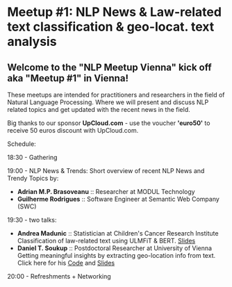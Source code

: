 # Meetup #1: NLP News & Law-related text classification & geo-locat. text analysis

## Welcome to the "NLP Meetup Vienna" kick off aka "Meetup #1" in Vienna!

These meetups are intended for practitioners and researchers in the field of Natural Language Processing. Where we will present and discuss NLP related topics and get updated with the recent news in the field.

Big thanks to our sponsor **UpCloud.com** - use the voucher **'euro50'** to receive 50 euros discount with UpCloud.com.

Schedule:

18:30 - Gathering

19:00 - NLP News & Trends:
Short overview of recent NLP News and Trendy Topics by:
* **Adrian M.P. Brasoveanu** :: Researcher at MODUL Technology
* **Guilherme Rodrigues** :: Software Engineer at Semantic Web Company (SWC)

19:30 - two talks:
* **Andrea Madunic** :: Statistician at Children's Cancer Research Institute <br>
Classification of law-related text using ULMFiT & BERT. [Slides](https://github.com/nlpvienna/Meetup/blob/master/01/Andrea%20Madunic%20-%20Classification%20of%20law%20related%20texts.pdf)
* **Daniel T. Soukup** :: Postdoctoral Researcher at University of Vienna <br>
Getting meaningful insights by extracting geo-location info from text. Click here for his [Code](https://github.com/danieltsoukup/data4good---GruenStattGrau) and [Slides](https://github.com/danieltsoukup/data4good---GruenStattGrau/blob/master/notebooks/2.0_RegDan_locationdetection.slides.html)


20:00 - Refreshments + Networking

